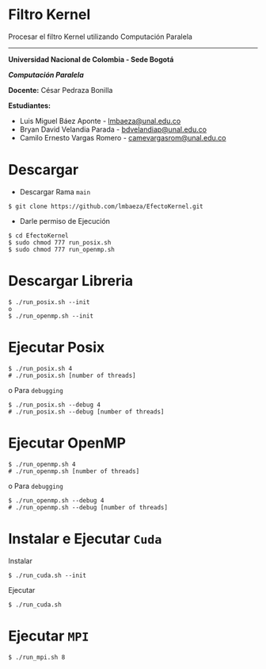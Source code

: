 # Filtro Kernel
Procesar el filtro Kernel utilizando Computación Paralela

----

**Universidad Nacional de Colombia - Sede Bogotá**

 _**Computación Paralela**_

 **Docente:**   César Pedraza Bonilla

 **Estudiantes:**
 * Luis Miguel Báez Aponte - lmbaeza@unal.edu.co
 * Bryan David Velandia Parada - bdvelandiap@unal.edu.co
 * Camilo Ernesto Vargas Romero - camevargasrom@unal.edu.co

# Descargar

* Descargar Rama `main`
```shell
$ git clone https://github.com/lmbaeza/EfectoKernel.git
```

* Darle permiso de Ejecución
```shell
$ cd EfectoKernel
$ sudo chmod 777 run_posix.sh 
$ sudo chmod 777 run_openmp.sh 
```

# Descargar Libreria

```shell
$ ./run_posix.sh --init
o
$ ./run_openmp.sh --init
```

# Ejecutar Posix

```shell
$ ./run_posix.sh 4
# ./run_posix.sh [number of threads]
```
o Para `debugging`
```shell
$ ./run_posix.sh --debug 4
# ./run_posix.sh --debug [number of threads]
```

# Ejecutar OpenMP

```shell
$ ./run_openmp.sh 4
# ./run_openmp.sh [number of threads]
```
o Para `debugging`
```shell
$ ./run_openmp.sh --debug 4
# ./run_openmp.sh --debug [number of threads]
```

# Instalar e Ejecutar `Cuda`

Instalar

```shell
$ ./run_cuda.sh --init
```

Ejecutar

```shell
$ ./run_cuda.sh
```

# Ejecutar `MPI`

```shell
$ ./run_mpi.sh 8
```
